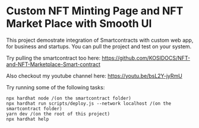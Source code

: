 # Custom NFT Minting Page and NFT Market Place with Smooth UI

This project demostrate integration of Smartcontracts with custom web app, for business and startups. You can pull the project and test on your system.

Try pulling the smartcontract too here: https://github.com/KOSIDOCS/NFT-and-NFT-Marketplace-Smart-contract

Also checkout my youtube channel here: https://youtu.be/bsL2Y-jyRmU

Try running some of the following tasks:

```shell
npx hardhat node /(on the smartcontract folder)
npx hardhat run scripts/deploy.js --network localhost /(on the smartcontract folder)
yarn dev /(on the root of this project)
npx hardhat help
```

